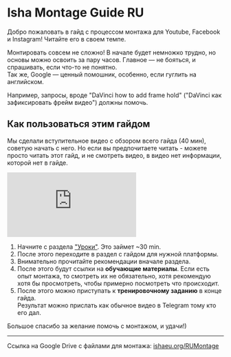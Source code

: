 # Isha Montage Guide RU

Добро пожаловать в гайд с процессом монтажа для Youtube, Facebook и Instagram! Читайте его в своем темпе.

Монтировать совсем не сложно! В начале будет немножко трудно, но основы
можно освоить за пару часов. Главное — не бояться, и спрашивать,
если что-то не понятно.  
Так же, Google — ценный помошник, особенно, если гуглить на английском.

Например, запросы, вроде "DaVinci how to add frame hold"
("DaVinci как зафиксировать фрейм видео") должны помочь.

## Как пользоваться этим гайдом

Мы сделали вступительное видео с обзором всего гайда (40 мин), советую начать с него.  Но если вы предпочитаете читать - можете просто читать этот гайд, и не смотреть видео, в видео нет информации, которой нет в гайде.   
<iframe
        src="https://www.youtube.com/embed/2O23Dlrwnec" 
        title="YouTube video player" 
        frameborder="0" 
        allow="accelerometer; autoplay; clipboard-write; encrypted-media; gyroscope; picture-in-picture" 
        allowfullscreen>
</iframe>

1. Начните с раздела ["Уроки"](lessons/montage-apps/). Это займет ~30 min.
1. После этого переходите в раздел с гайдом для нужной платформы.
1. Внимательно прочитайте рекомендации вначале раздела.
1. После этого будут ссылки на **обучающие материалы**.
   Если есть опыт монтажа, то смотреть их не обязательно, хотя
   рекомендую хотя бы просмотреть, чтобы примерно посмотреть что
   происходит.
1. После этого можно приступать к **тренировочному заданию** в конце гайда.  
   Результат можно прислать как обычное видео в Telegram тому кто его дал.

Большое спасибо за желание помочь с монтажом, и удачи!)

---

Ссылка на Google Drive с файлами для монтажа: [ishaeu.org/RUMontage](https://ishaeu.org/RUMontage)
